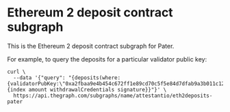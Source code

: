 # Ethereum 2 deposit contract subgraph

This is the Ethereum 2 deposit contract subgraph for Pater.

For example, to query the deposits for a particular validator public key:

```
curl \
  --data '{"query": "{deposits(where:{validatorPubKey:\"0xa2fbaa9e4b454c672ff1e89cd70c5f5e84d7dfab9a3b011c12d56d6f3e56aef0a760ba3e7df78ed8f2783971ea54962a\"}){index amount withdrawalCredentials signature}}"}' \
  https://api.thegraph.com/subgraphs/name/attestantio/eth2deposits-pater
```

